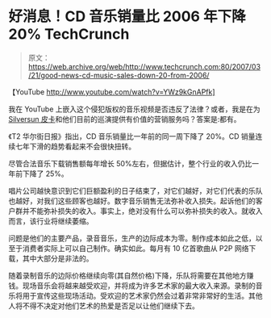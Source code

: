 # 好消息！CD 音乐销量比 2006 年下降 20% TechCrunch

> 原文：<https://web.archive.org/web/http://www.techcrunch.com:80/2007/03/21/good-news-cd-music-sales-down-20-from-2006/>

【YouTube http://www.youtube.com/watch?v=YWz9kGnAPfk]

我在 YouTube 上嵌入这个侵犯版权的音乐视频是否违反了法律？或者，我是在为 [Silversun 皮卡](https://web.archive.org/web/20221219151356/http://www.silversunpickups.com/)和他们目前的巡演提供有价值的营销服务吗？答案是:都有。

《T2 华尔街日报》指出，CD 音乐销量比一年前的同一周下降了 20%。CD 销量连续七年下滑的趋势看起来不会很快扭转。

尽管合法音乐下载销售额每年增长 50%左右，但据估计，整个行业的收入仍比一年前下降了 25%。

唱片公司越快意识到它们巨额盈利的日子结束了，对它们越好，对它们代表的乐队也越好，对我们这些顾客也越好。数字音乐销售无法弥补收入损失。起诉他们的客户群并不能弥补损失的收入。事实上，绝对没有什么可以弥补损失的收入。就收入而言，该行业将继续萎缩。

问题是他们的主要产品，录音音乐，生产的边际成本为零。制作成本如此之低，以至于消费者实际上可以自己制作。确实如此。每月有 10 亿首歌曲从 P2P 网络下载，其中大部分是非法的。

随着录制音乐的边际价格继续向零(其自然价格)下降，乐队将需要在其他地方赚钱。现场音乐会将越来越受欢迎，并将成为许多艺术家的最大收入来源。录制的音乐将用于宣传这些现场活动。受欢迎的艺术家仍然会过着非常非常好的生活。其他人将不得不决定对他们艺术的热爱是否足以让他们继续下去。